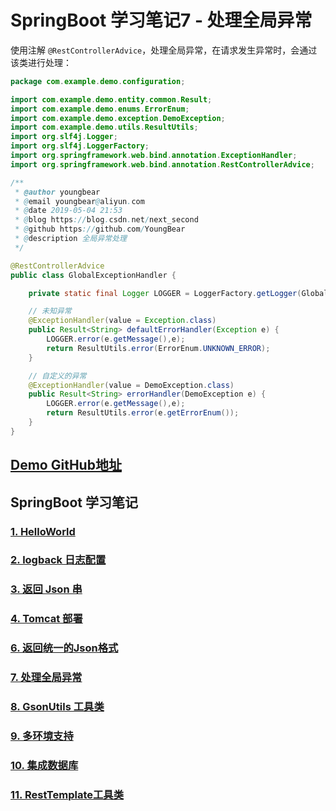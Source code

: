 # SpringBoot 学习笔记7 - 处理全局异常



使用注解 `@RestControllerAdvice`，处理全局异常，在请求发生异常时，会通过该类进行处理：

```java
package com.example.demo.configuration;

import com.example.demo.entity.common.Result;
import com.example.demo.enums.ErrorEnum;
import com.example.demo.exception.DemoException;
import com.example.demo.utils.ResultUtils;
import org.slf4j.Logger;
import org.slf4j.LoggerFactory;
import org.springframework.web.bind.annotation.ExceptionHandler;
import org.springframework.web.bind.annotation.RestControllerAdvice;

/**
 * @author youngbear
 * @email youngbear@aliyun.com
 * @date 2019-05-04 21:53
 * @blog https://blog.csdn.net/next_second
 * @github https://github.com/YoungBear
 * @description 全局异常处理
 */

@RestControllerAdvice
public class GlobalExceptionHandler {

    private static final Logger LOGGER = LoggerFactory.getLogger(GlobalExceptionHandler.class);

    // 未知异常
    @ExceptionHandler(value = Exception.class)
    public Result<String> defaultErrorHandler(Exception e) {
        LOGGER.error(e.getMessage(),e);
        return ResultUtils.error(ErrorEnum.UNKNOWN_ERROR);
    }

    // 自定义的异常
    @ExceptionHandler(value = DemoException.class)
    public Result<String> errorHandler(DemoException e) {
        LOGGER.error(e.getMessage(),e);
        return ResultUtils.error(e.getErrorEnum());
    }
}

```



## [Demo GitHub地址](https://github.com/YoungBear/SpringBootDemo)



## SpringBoot 学习笔记

### [1. HelloWorld](./SpringBoot-1-HelloWorld.md)

### [2. logback 日志配置](./SpringBoot-2-logback.md)

### [3. 返回 Json 串](./SpringBoot-3-Json.md)

### [4. Tomcat 部署](./SpringBoot-4-Tomcat.md)

### [6. 返回统一的Json格式](./SpringBoot-6-CommonJson.md)

### [7. 处理全局异常](./SpringBoot-7-GlobalExceptionHandler.md)

### [8. GsonUtils 工具类](./SpringBoot-8-GsonUtils.md)

### [9. 多环境支持](./SpringBoot-9-MultipyEnv.md)

### [10. 集成数据库](./SpringBoot-10-Database.md)

### [11. RestTemplate工具类](./SpringBoot-11-RestTemplateUtils.md)
